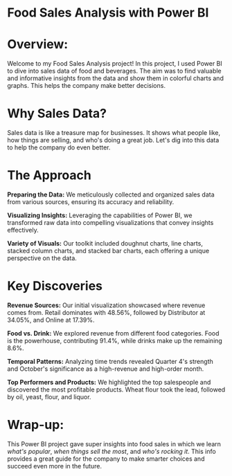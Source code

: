 # Food Sales Analysis with Power BI

# Overview:
Welcome to my Food Sales Analysis project! In this project, I used Power BI to dive into sales data of food and beverages. The aim was to find valuable and informative insights from the data and show them in colorful charts and graphs. This helps the company make better decisions.

# Why Sales Data?
Sales data is like a treasure map for businesses. It shows what people like, how things are selling, and who's doing a great job. Let's dig into this data to help the company do even better.

# The Approach
**Preparing the Data:**  We meticulously collected and organized sales data from various sources, ensuring its accuracy and reliability.

**Visualizing Insights:** Leveraging the capabilities of Power BI, we transformed raw data into compelling visualizations that convey insights effectively.

**Variety of Visuals:** Our toolkit included doughnut charts, line charts, stacked column charts, and stacked bar charts, each offering a unique perspective on the data.

# Key Discoveries
**Revenue Sources:** Our initial visualization showcased where revenue comes from. Retail dominates with 48.56%, followed by Distributor at 34.05%, and Online at 17.39%.

**Food vs. Drink:** We explored revenue from different food categories. Food is the powerhouse, contributing 91.4%, while drinks make up the remaining 8.6%.

**Temporal Patterns:** Analyzing time trends revealed Quarter 4's strength and October's significance as a high-revenue and high-order month.

**Top Performers and Products:** We highlighted the top salespeople and discovered the most profitable products. Wheat flour took the lead, followed by oil, yeast, flour, and liquor.


# Wrap-up: 

This Power BI project gave super insights into food sales in which we learn *what's popular*, *when things sell the most*, and *who's rocking it*. This info provides a great guide for the company to make smarter choices and succeed even more in the future.



